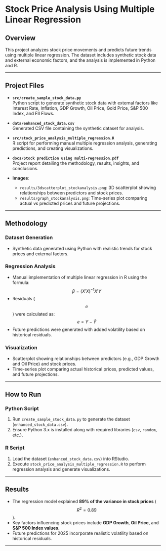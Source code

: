 # Stock Price Analysis Using Multiple Linear Regression

## Overview
This project analyzes stock price movements and predicts future trends using multiple linear regression. The dataset includes synthetic stock data and external economic factors, and the analysis is implemented in Python and R.

---

## Project Files
- **`src/create_sample_stock_data.py`**  
  Python script to generate synthetic stock data with external factors like Interest Rate, Inflation, GDP Growth, Oil Price, Gold Price, S&P 500 Index, and FII Flows.

- **`data/enhanced_stock_data.csv`**  
  Generated CSV file containing the synthetic dataset for analysis.

- **`src/stock_price_analysis_multiple_regression.R`**  
  R script for performing manual multiple regression analysis, generating predictions, and creating visualizations.

- **`docs/Stock prediction using multi-regression.pdf`**  
  Project report detailing the methodology, results, insights, and conclusions.

- **Images**:
  - `results/3dscatterplot_stockanalysis.png`: 3D scatterplot showing relationships between predictors and stock prices.
  - `results/graph_stockanalysis.png`: Time-series plot comparing actual vs predicted prices and future projections.

---

## Methodology
### Dataset Generation
- Synthetic data generated using Python with realistic trends for stock prices and external factors.

### Regression Analysis
- Manual implementation of multiple linear regression in R using the formula:  
  $$ \beta = (X'X)^{-1}X'Y $$
- Residuals ($$ e $$) were calculated as:  
  $$ e = Y - \hat{Y} $$
- Future predictions were generated with added volatility based on historical residuals.

### Visualization
- Scatterplot showing relationships between predictors (e.g., GDP Growth and Oil Price) and stock prices.
- Time-series plot comparing actual historical prices, predicted values, and future projections.

---

## How to Run
### Python Script
1. Run `create_sample_stock_data.py` to generate the dataset (`enhanced_stock_data.csv`).
2. Ensure Python 3.x is installed along with required libraries (`csv`, `random`, etc.).

### R Script
1. Load the dataset (`enhanced_stock_data.csv`) into RStudio.
2. Execute `stock_price_analysis_multiple_regression.R` to perform regression analysis and generate visualizations.

---

## Results
- The regression model explained **89% of the variance in stock prices** ($$ R^2 = 0.89 $$).
- Key factors influencing stock prices include **GDP Growth**, **Oil Price**, and **S&P 500 Index values**.
- Future predictions for 2025 incorporate realistic volatility based on historical residuals.

---
